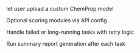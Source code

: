 let user upload a custom ChemProp model

Optional scoring modules via API config

Handle failed or long-running tasks with retry logic

Run summary report generation after each task

